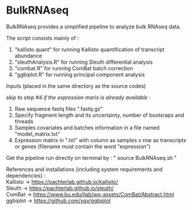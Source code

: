 # BulkRNAseq

BulkRNAseq provides a simplified pipeline to analyze bulk RNAseq data.

The script consists mainly of :
1) "kallisto quant" for running Kallisto quantification of transcript abundance
2) "sleuthAnalysis.R" for running Sleuth differential analysis
3) "combat.R" for running ComBat batch correction
4) "ggbiplot.R" for running principal component analysis

Inputs (placed in the same directory as the source codes) 

*skip to step #4 if the expression marix is already available* :
1) Raw sequence fastq files ".fastq.gz"
2) Specify fragment length and its uncertainty, number of bootsraps and threads
4) Samples covariates and batches information in a file named "model_matrix.txt"
4) Expression matrix in ".txt" with column as samples x row as transcripts or genes (filename must contain the word "expression") 

Get the pipeline run directly on terminal by :
" source BulkRNAseq.sh "

References and installations (including system requirements and dependencies) :  
Kallisto -> https://pachterlab.github.io/kallisto/  
Sleuth -> https://pachterlab.github.io/sleuth/  
ComBat -> https://www.bu.edu/jlab/wp-assets/ComBat/Abstract.html  
ggbiplot -> https://github.com/vqv/ggbiplot 
